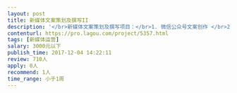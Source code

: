 ```yaml
---                
layout: post       
title: 新媒体文案策划及撰写II           
description: '</br>新媒体文案策划及撰写项目：</br>1. 微信公众号文案创作 </br>2. 今日头条文案创作</br>3. 新闻稿文案创作</br>我们正在寻求擅长追踪网络热点话题，及结合当下热点发展创意，配合团队完成新媒体文章的各式花样撰写的人才。素材会由我们提供，你需要负责策划、选题、撰写。 </br></br>长期合作</br>'     
contenturl: https://pro.lagou.com/project/5357.html      
tags: [新媒体运营]            
salary: 3000元以下          
publish_time: 2017-12-04 14:22:11         
review: 710人                   
apply: 0人                   
recommend: 1人                   
time_range: 小于1周              
---                 
```

